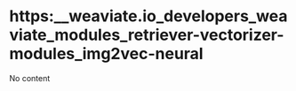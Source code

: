 # https:\_\_weaviate.io_developers_weaviate_modules_retriever-vectorizer-modules_img2vec-neural

No content
